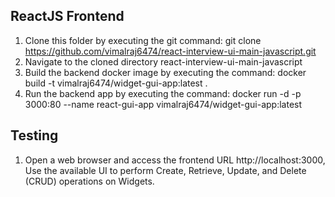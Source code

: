 ## ReactJS Frontend
1. Clone this folder by executing the git command: git clone https://github.com/vimalraj6474/react-interview-ui-main-javascript.git
2. Navigate to the cloned directory react-interview-ui-main-javascript
3. Build the backend docker image by executing the command: docker build -t vimalraj6474/widget-gui-app:latest .
4. Run the backend app by executing the command: docker run -d -p 3000:80 --name react-gui-app vimalraj6474/widget-gui-app:latest

## Testing 
1. Open a web browser and access the frontend URL http://localhost:3000⁠, Use the available UI to perform Create, Retrieve, Update, and Delete (CRUD) operations on Widgets.

